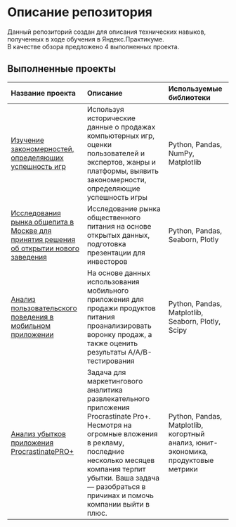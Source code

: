# Описание репозитория

Данный репозиторий создан для описания технических навыков, полученных в ходе обучения в Яндекс.Практикуме.\
В качестве обзора предложено 4 выполненных проекта.

## Выполненные проекты

| Название проекта | Описание | Используемые библиотеки |
| :-------------------- | :--------------------- |:---------------------------|
| [Изучение закономерностей, определяющих успешность игр](https://github.com/snake-klen/yandex.practicum_projects/tree/main/1.Games) | Используя исторические данные о продажах компьютерных игр, оценки пользователей и экспертов, жанры и платформы, выявить закономерности, определяющие успешность игры  | Python, Pandas, NumPy, Matplotlib|
| [Исследования рынка общепита в Москве для принятия решения об открытии нового заведения](https://github.com/snake-klen/yandex.practicum_projects/tree/main/2.Project_cafe_Moscow) | Исследование рынка общественного питания на основе открытых данных, подготовка презентации для инвесторов |Python, Pandas, Seaborn, Plotly|
| [Анализ пользовательского поведения в мобильном приложении](https://github.com/snake-klen/yandex.practicum_projects/tree/main/3.Mobile_app_actions) | На основе данных использования мобильного приложения для продажи продуктов питания проанализировать воронку продаж, а также оценить результаты A/A/B-тестирования |Python, Pandas, Matplotlib, Seaborn, Plotly, Scipy|
| [Анализ убытков приложения ProcrastinatePRO+](https://github.com/snake-klen/yandex.practicum_projects/tree/main/4.Procrastinate%20Pro%2B) | Задача для маркетингового аналитика развлекательного приложения Procrastinate Pro+. Несмотря на огромные вложения в рекламу, последние несколько месяцев компания терпит убытки. Ваша задача — разобраться в причинах и помочь компании выйти в плюс. |Python, Pandas, Matplotlib, когортный анализ, юнит-экономика, продуктовые метрики|
